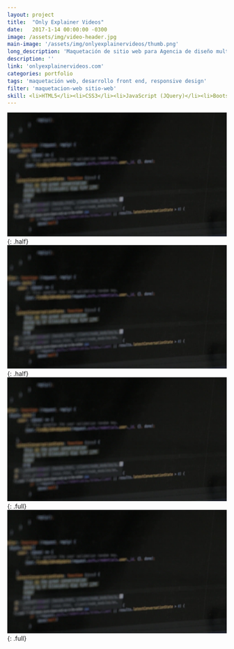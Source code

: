 ```yaml
---
layout: project
title:  "Only Explainer Videos"
date:   2017-1-14 00:00:00 -0300
image: /assets/img/video-header.jpg
main-image: '/assets/img/onlyexplainervideos/thumb.png'
long_description: 'Maquetación de sitio web para Agencia de diseño multimedia'
description: ''
link: 'onlyexplainervideos.com'
categories: portfolio
tags: 'maquetación web, desarrollo front end, responsive design'
filter: 'maquetacion-web sitio-web'
skill: <li>HTML5</li><li>CSS3</li><li>JavaScript (JQuery)</li><li>Bootstrap</li><li>PHP</li>
---
```


![alt text](/assets/img/video-header.jpg "Logo Title Text 1"){: .half}
![alt text](/assets/img/video-header.jpg "Logo Title Text 1"){: .half}
![alt text](/assets/img/video-header.jpg "Logo Title Text 1"){: .full}
![alt text](/assets/img/video-header.jpg "Logo Title Text 1"){: .full}